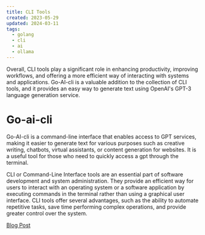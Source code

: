 ```yaml
---
title: CLI Tools
created: 2023-05-29
updated: 2024-03-11
tags:
  - golang
  - cli
  - ai
  - ollama
---
```


Overall, CLI tools play a significant role in enhancing productivity, improving workflows, and offering a more efficient way of interacting with systems and applications. Go-AI-cli is a valuable addition to the collection of CLI tools, and it provides an easy way to generate text using OpenAI's GPT-3 language generation service.

# Go-ai-cli

Go-AI-cli is a command-line interface that enables access to GPT services, making it easier to generate text for various purposes such as creative writing, chatbots, virtual assistants, or content generation for websites. It is a useful tool for those who need to quickly access a gpt through the terminal.

CLI or Command-Line Interface tools are an essential part of software development and system administration. They provide an efficient way for users to interact with an operating system or a software application by executing commands in the terminal rather than using a graphical user interface. CLI tools offer several advantages, such as the ability to automate repetitive tasks, save time performing complex operations, and provide greater control over the system.

[Blog Post](/cli-tools/go-ai-cli)